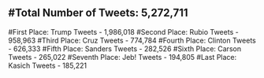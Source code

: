 #Total Number of Tweets: 5,272,711 
---
#First Place: Trump Tweets - 1,986,018
#Second Place: Rubio Tweets - 958,963
#Third Place: Cruz Tweets - 774,784
#Fourth Place: Clinton Tweets - 626,333
#Fifth Place: Sanders Tweets - 282,526
#Sixth Place: Carson Tweets - 265,022
#Seventh Place: Jeb! Tweets - 194,805
#Last Place: Kasich Tweets - 185,221
